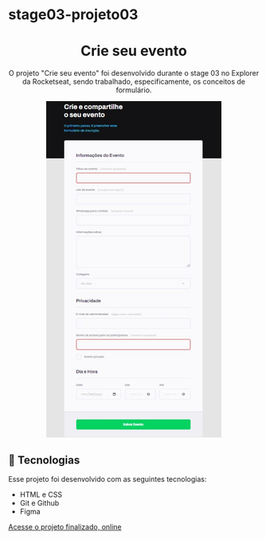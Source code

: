 # stage03-projeto03


<h1 align="center"> Crie seu evento </h1>

<p align="center">
O projeto "Crie seu evento" foi desenvolvido durante o stage 03 no Explorer da Rocketseat, sendo trabalhado, especificamente, os conceitos de formulário. <br/>

<p align="center">
  <img alt="projeto treine.me" src="./images/preview.jpg" width="70%">
</p>

## 🚀 Tecnologias

Esse projeto foi desenvolvido com as seguintes tecnologias:

- HTML e CSS
- Git e Github
- Figma

[Acesse o projeto finalizado, online](https://marcelgava.github.io/stage03-projeto03/)
